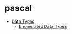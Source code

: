 # pascal

<ul>
    <li><a href="#">Data Types</a>
        <ul>
            <li><a href="#">Enumerated Data Types</a></li>
        </ul>
    </li>
</ul>